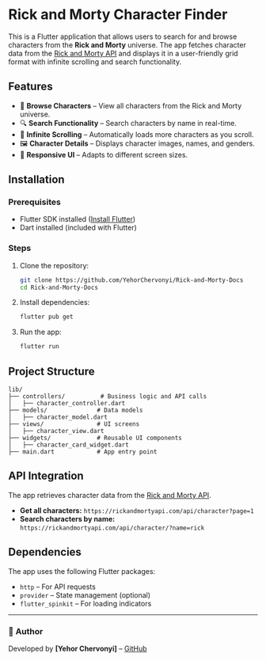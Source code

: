 
# Rick and Morty Character Finder

This is a Flutter application that allows users to search for and browse characters from the **Rick and Morty** universe. The app fetches character data from the [Rick and Morty API](https://rickandmortyapi.com/) and displays it in a user-friendly grid format with infinite scrolling and search functionality.

## Features

-   🌟 **Browse Characters** – View all characters from the Rick and Morty universe.
-   🔍 **Search Functionality** – Search characters by name in real-time.
-   📜 **Infinite Scrolling** – Automatically loads more characters as you scroll.
-   🖼️ **Character Details** – Displays character images, names, and genders.
-   🚀 **Responsive UI** – Adapts to different screen sizes.

## Installation

### Prerequisites

-   Flutter SDK installed ([Install Flutter](https://flutter.dev/docs/get-started/install))
-   Dart installed (included with Flutter)

### Steps

1.  Clone the repository:
    
    ```sh
    git clone https://github.com/YehorChervonyi/Rick-and-Morty-Docs
    cd Rick-and-Morty-Docs
    
    ```
    
2.  Install dependencies:
    
    ```sh
    flutter pub get
    
    ```
    
3.  Run the app:
    
    ```sh
    flutter run
    
    ```
    

## Project Structure

```
lib/
├── controllers/          # Business logic and API calls
│   ├── character_controller.dart
├── models/              # Data models
│   ├── character_model.dart
├── views/               # UI screens
│   ├── character_view.dart
├── widgets/             # Reusable UI components
│   ├── character_card_widget.dart
├── main.dart            # App entry point

```

## API Integration

The app retrieves character data from the [Rick and Morty API](https://rickandmortyapi.com/).

-   **Get all characters:** `https://rickandmortyapi.com/api/character?page=1`
-   **Search characters by name:** `https://rickandmortyapi.com/api/character/?name=rick`

## Dependencies

The app uses the following Flutter packages:

-   `http` – For API requests
-   `provider` – State management (optional)
-   `flutter_spinkit` – For loading indicators

----------

### 📌 **Author**

Developed by **[Yehor Chervonyi]** – [GitHub](https://github.com/YehorChervonyi)

